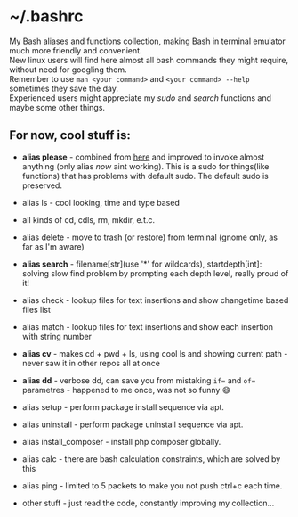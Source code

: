 # ~/.bashrc
My Bash aliases and functions collection, making Bash in terminal emulator much more friendly and convenient.  
New linux users will find here almost all bash commands they might require, without need for googling them.  
Remember to use `man <your command>` and `<your command> --help` sometimes they save the day.  
Experienced users might appreciate my _sudo_ and _search_ functions and maybe some other things.  
## For now, cool stuff is:
* __alias please__ - combined from [here](https://stackoverflow.com/a/72961859/14167912) and improved to invoke almost anything (only alias _now_ aint working). This is a sudo for things(like functions) that has problems with default sudo. The default sudo is preserved.
* alias ls - cool looking, time and type based
* all kinds of cd, cdls, rm, mkdir, e.t.c.
* alias delete - move to trash (or restore) from terminal (gnome only, as far as I'm aware)
* __alias search__ - filename[str](use '*' for wildcards), startdepth[int]: solving slow find problem by prompting each depth level, really proud of it!
* alias check - lookup files for text insertions and show changetime based files list
* alias match - lookup files for text insertions and show each insertion with string number
* __alias cv__ - makes cd + pwd + ls, using cool ls and showing current path - never saw it in other repos all at once
* __alias dd__ - verbose dd, can save you from mistaking `if=` and `of=` parametres - happened to me once, was not so funny :smile:
* alias setup - perform package install sequence via apt.
* alias uninstall - perform package uninstall sequence via apt.
* alias install_composer - install php composer globally.
* alias calc - there are bash calculation constraints, which are solved by this
* alias ping - limited to 5 packets to make you not push ctrl+c each time.

* other stuff - just read the code, constantly improving my collection...
